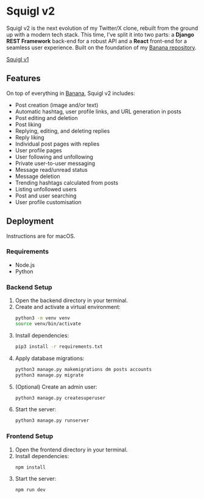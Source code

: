 # Squigl v2

Squigl v2 is the next evolution of my Twitter/X clone, rebuilt from the ground up with a modern tech stack. This time, I’ve split it into two parts: a
**Django REST Framework** back-end for a robust API and a **React** front-end for a seamless user experience. Built on the foundation of my [Banana repository](https://github.com/paulio11/banana).

[Squigl v1](https://github.com/paulio11/P4-Squigl-Twitter-Clone)

## Features

On top of everything in [Banana](https://github.com/paulio11/banana), Squigl v2 includes:

- Post creation (image and/or text)
- Automatic hashtag, user profile links, and URL generation in posts
- Post editing and deletion
- Post liking
- Replying, editing, and deleting replies
- Reply liking
- Individual post pages with replies
- User profile pages
- User following and unfollowing
- Private user-to-user messaging
- Message read/unread status
- Message deletion
- Trending hashtags calculated from posts
- Listing unfollowed users
- Post and user searching
- User profile customisation

## Deployment

Instructions are for macOS.

### Requirements

- Node.js
- Python

### Backend Setup

1. Open the backend directory in your terminal.
2. Create and activate a virtual environment:
   ```bash
   python3 -m venv venv
   source venv/bin/activate
   ```
3. Install dependencies:
   ```bash
   pip3 install -r requirements.txt
   ```
4. Apply database migrations:
   ```bash
   python3 manage.py makemigrations dm posts accounts
   python3 manage.py migrate
   ```
5. (Optional) Create an admin user:
   ```bash
   python3 manage.py createsuperuser
   ```
6. Start the server:
   ```bash
   python3 manage.py runserver
   ```

### Frontend Setup

1. Open the frontend directory in your terminal.
2. Install dependencies:
   ```bash
   npm install
   ```
3. Start the server:
   ```bash
   npm run dev
   ```
